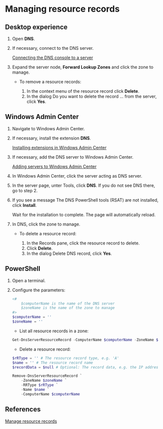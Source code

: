 # Managing resource records

## Desktop experience

1. Open **DNS**.
1. If necessary, connect to the DNS server.

    [Connecting the DNS console to a server](./Connecting-the-DNS-console-to-a-server.md)

1. Expand the server node, **Forward Lookup Zones** and click the zone to manage.

    * To remove a resource records:

        1. In the context menu of the resource record click **Delete**.
        1. In the dialog Do you want to delete the record ... from the server, click **Yes**.

## Windows Admin Center

1. Navigate to Windows Admin Center.
1. If necessary, install the extension **DNS**.

    [Installing extensions in Windows Admin Center](./Installing-extensions-in-Windows-Admin-Center.md)

1. If necessary, add the DNS server to Windows Admin Center.

    [Adding servers to Windows Admin Center](./Adding-servers-to-Windows-Admin-Center.md)

1. In Windows Admin Center, click the server acting as DNS server.
1. In the server page, unter Tools, click **DNS**. If you do not see DNS there, go to step 2.
1. If you see a message The DNS PowerShell tools (RSAT) are not installed, click **Install**.

    Wait for the installation to complete. The page will automatically reload.

1. In DNS, click the zone to manage.

    * To delete a resource record:

        1. In the Records pane, click the resource record to delete.
        1. Click **Delete**.
        1. In the dialog Delete DNS record, click **Yes**.

## PowerShell

1. Open a terminal.
1. Configure the parameters:

    ```powershell
    <#
        $computerName is the name of the DNS server
        $zoneName is the name of the zone to manage
    #>
    $computerName = ''
    $zoneName = ''
    ```

    * List all resource records in a zone:

    ```powershell
    Get-DnsServerResourceRecord -ComputerName $computerName -ZoneName $zoneName
    ```

    * Delete a resource record:

    ```powershell
    $rRType = '' # The resource record type, e.g. 'A'
    $name = '' # The resource record name
    $recordData = $null # Optional: The record data, e.g. the IP address

    Remove-DnsServerResourceRecord `
        -ZoneName $zoneName `
        -RRType $rRType `
        -Name $name `
        -ComputerName $computerName
    ```

## References

[Manage resource records](https://learn.microsoft.com/en-us/windows-server/networking/dns/manage-resource-records)